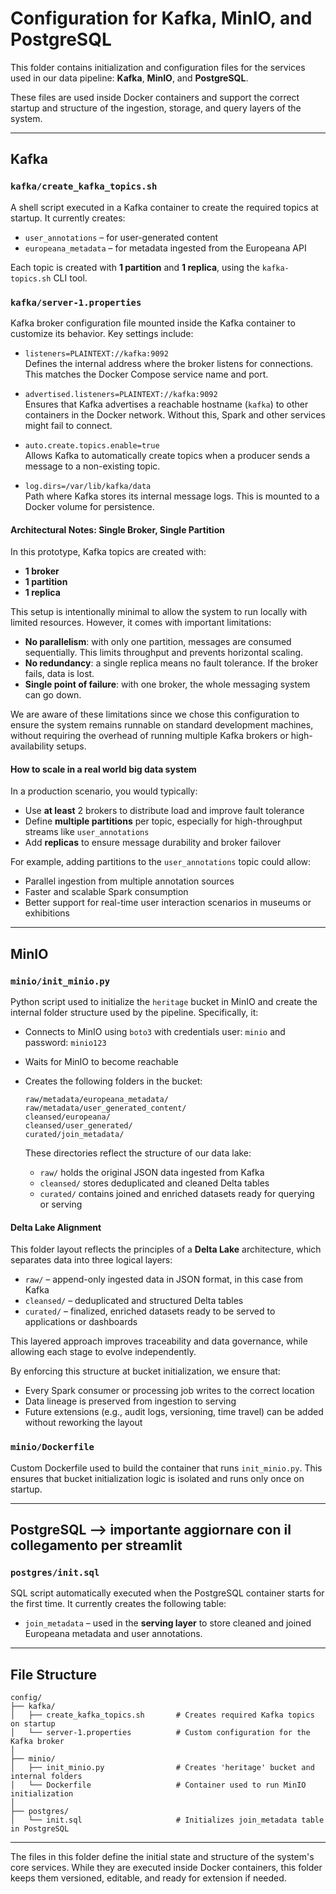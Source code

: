 # Configuration for Kafka, MinIO, and PostgreSQL

This folder contains initialization and configuration files for the services used in our data pipeline: **Kafka**, **MinIO**, and **PostgreSQL**.

These files are used inside Docker containers and support the correct startup and structure of the ingestion, storage, and query layers of the system.

---

## Kafka

### `kafka/create_kafka_topics.sh`
A shell script executed in a Kafka container to create the required topics at startup. It currently creates:

- `user_annotations` – for user-generated content
- `europeana_metadata` – for metadata ingested from the Europeana API

Each topic is created with **1 partition** and **1 replica**, using the `kafka-topics.sh` CLI tool.

### `kafka/server-1.properties`

Kafka broker configuration file mounted inside the Kafka container to customize its behavior. Key settings include:

- `listeners=PLAINTEXT://kafka:9092`  
  Defines the internal address where the broker listens for connections. This matches the Docker Compose service name and port.

- `advertised.listeners=PLAINTEXT://kafka:9092`  
  Ensures that Kafka advertises a reachable hostname (`kafka`) to other containers in the Docker network. Without this, Spark and other services might fail to connect.

- `auto.create.topics.enable=true`  
  Allows Kafka to automatically create topics when a producer sends a message to a non-existing topic. 

- `log.dirs=/var/lib/kafka/data`  
  Path where Kafka stores its internal message logs. This is mounted to a Docker volume for persistence.


#### Architectural Notes: Single Broker, Single Partition

In this prototype, Kafka topics are created with:

- **1 broker**
- **1 partition**
- **1 replica**

This setup is intentionally minimal to allow the system to run locally with limited resources. However, it comes with important limitations:

- **No parallelism**: with only one partition, messages are consumed sequentially. This limits throughput and prevents horizontal scaling.
- **No redundancy**: a single replica means no fault tolerance. If the broker fails, data is lost.
- **Single point of failure**: with one broker, the whole messaging system can go down.

We are aware of these limitations since we chose this configuration to ensure the system remains runnable on standard development machines, without requiring the overhead of running multiple Kafka brokers or high-availability setups.

#### How to scale in a real world big data system

In a production scenario, you would typically:
- Use **at least** 2 brokers to distribute load and improve fault tolerance
- Define **multiple partitions** per topic, especially for high-throughput streams like `user_annotations`
- Add **replicas** to ensure message durability and broker failover

For example, adding partitions to the `user_annotations` topic could allow:
- Parallel ingestion from multiple annotation sources
- Faster and scalable Spark consumption
- Better support for real-time user interaction scenarios in museums or exhibitions

---

## MinIO

### `minio/init_minio.py`
Python script used to initialize the `heritage` bucket in MinIO and create the internal folder structure used by the pipeline. Specifically, it:

- Connects to MinIO using `boto3` with credentials user: `minio` and  password: `minio123`
- Waits for MinIO to become reachable
- Creates the following folders in the bucket:
    ```
    raw/metadata/europeana_metadata/
    raw/metadata/user_generated_content/
    cleansed/europeana/
    cleansed/user_generated/
    curated/join_metadata/
    ```

    These directories reflect the structure of our data lake:
    - `raw/` holds the original JSON data ingested from Kafka
    - `cleansed/` stores deduplicated and cleaned Delta tables
    - `curated/` contains joined and enriched datasets ready for querying or serving

#### Delta Lake Alignment

This folder layout reflects the principles of a **Delta Lake** architecture, which separates data into three logical layers:

- `raw/` – append-only ingested data in JSON format, in this case from Kafka
- `cleansed/` – deduplicated and structured Delta tables
- `curated/` – finalized, enriched datasets ready to be served to applications or dashboards

This layered approach improves traceability and data governance, while allowing each stage to evolve independently.

By enforcing this structure at bucket initialization, we ensure that:
- Every Spark consumer or processing job writes to the correct location
- Data lineage is preserved from ingestion to serving
- Future extensions (e.g., audit logs, versioning, time travel) can be added without reworking the layout

### `minio/Dockerfile`
Custom Dockerfile used to build the container that runs `init_minio.py`. This ensures that bucket initialization logic is isolated and runs only once on startup.

---

## PostgreSQL --> importante aggiornare con il collegamento per streamlit

### `postgres/init.sql`
SQL script automatically executed when the PostgreSQL container starts for the first time. It currently creates the following table:

- `join_metadata` – used in the **serving layer** to store cleaned and joined Europeana metadata and user annotations.

---

## File Structure

```text
config/
├── kafka/
│   ├── create_kafka_topics.sh       # Creates required Kafka topics on startup
│   └── server-1.properties          # Custom configuration for the Kafka broker
│
├── minio/
│   ├── init_minio.py                # Creates 'heritage' bucket and internal folders
│   └── Dockerfile                   # Container used to run MinIO initialization
│
├── postgres/
│   └── init.sql                     # Initializes join_metadata table in PostgreSQL
```
---

The files in this folder define the initial state and structure of the system's core services. While they are executed inside Docker containers, this folder keeps them versioned, editable, and ready for extension if needed.